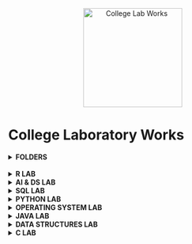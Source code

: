 <div align="center">
<img src="https://img.icons8.com/nolan/200/1A6DFF/C822FF/graduation-cap.png"  title = "College Lab Works" height='200'>
</div>

# College Laboratory Works


 <details> 
  <summary><b> FOLDERS </b></summary>

* [R PROGRAMMING LAB](https://github.com/004Ajay/College-Lab-Works/tree/main/R)

* [AI & DS LAB](https://github.com/004Ajay/College-Lab-Works/tree/main/AI-DS)

* [SQL LAB](https://github.com/004Ajay/College-Lab-Works/tree/main/SQL)

* [PYTHON PROGRAMMING LAB](https://github.com/004Ajay/College-Lab-Works/tree/main/Python)

* [OPERATING SYSTEMS LAB](https://github.com/004Ajay/College-Lab-Works/tree/main/OperatingSystem)

* [JAVA PROGRAMMING LAB](https://github.com/004Ajay/College-Lab-Works/tree/main/Java)

* [DATA STRUCTURES LAB](https://github.com/004Ajay/College-Lab-Works/tree/main/Data-Structures)

* [C PROGRAMMING LAB](https://github.com/004Ajay/College-Lab-Works/tree/main/C)

</details>

<br>

<!-- --------------------------------------------------------- -->

 <details> 
  <summary><b> R LAB </b></summary>

* [Experiment 1 → Input from terminal](https://github.com/004Ajay/College-Lab-Works/blob/main/R/Lab%20Experiments/CmdInp.R)

* [Experiment 2 → Min & Max value from a vector](https://github.com/004Ajay/College-Lab-Works/blob/main/R/Lab%20Experiments/VecMinMax.R)

* [Experiment 3 → Factorial & Palindrome of a number](https://github.com/004Ajay/College-Lab-Works/blob/main/R/Lab%20Experiments/fact.R)

* [Experiment 4 → Multiples of Five](https://github.com/004Ajay/College-Lab-Works/blob/main/R/Lab%20Experiments/MultiplesOfFive.R)

* [Experiment 5 → Pascals Triangle](https://github.com/004Ajay/College-Lab-Works/blob/main/R/Lab%20Experiments/PasTri.R)

* [Experiment 6 → Nth Largest Element](https://github.com/004Ajay/College-Lab-Works/blob/main/R/Lab%20Experiments/nth_largest.R)

* [Experiment 7 → Nth Element](https://github.com/004Ajay/College-Lab-Works/blob/main/R/Lab%20Experiments/nth_ele.R)

* [Experiment 8 → Element Insertion](https://github.com/004Ajay/College-Lab-Works/blob/main/R/Lab%20Experiments/ele_ins.R)

* [Experiment 9 → Transforms](https://github.com/004Ajay/College-Lab-Works/blob/main/R/Lab%20Experiments/transforms.R)

* [Experiment 10 → Apply & Lapply](https://github.com/004Ajay/College-Lab-Works/blob/main/R/Lab%20Experiments/apply_lapply.R)

* [Experiment 11 → Merge Dataframes](https://github.com/004Ajay/College-Lab-Works/blob/main/R/Lab%20Experiments/merge_df.R)

* [Experiment 12 → Linear Regression](https://github.com/004Ajay/College-Lab-Works/blob/main/R/Lab%20Experiments/LinReg_height_weight.R)
	
	* [Linear Regression Dataset](https://github.com/004Ajay/College-Lab-Works/blob/main/R/Lab%20Experiments/height_weight.csv)

* [Experiment 13 → Logistic Regression](https://github.com/004Ajay/College-Lab-Works/blob/main/R/Lab%20Experiments/log_reg.R)

* [Experiment 14 → Decision Tree](https://github.com/004Ajay/College-Lab-Works/blob/main/R/Lab%20Experiments/dtree.R)

* [Experiment 15 → Support Vector Machine](https://github.com/004Ajay/College-Lab-Works/blob/main/R/Lab%20Experiments/svm.R)

* [Experiment 16 → Variance Covariance Correlation](https://github.com/004Ajay/College-Lab-Works/blob/main/R/Lab%20Experiments/iris_cov_cor.R)

* [Experiment 17 → KMeans Clustering](https://github.com/004Ajay/College-Lab-Works/blob/main/R/Lab%20Experiments/kmeans_cluster.R)

* [Experiment 18 → Hierarchical Clustering](https://github.com/004Ajay/College-Lab-Works/blob/main/R/Lab%20Experiments/hierarchical.R)

* [Experiment 19 → DBSCAN Clustering](https://github.com/004Ajay/College-Lab-Works/blob/main/R/Lab%20Experiments/dbscan.R)

* [Experiment 20 → Statistical Tests](https://github.com/004Ajay/College-Lab-Works/blob/main/R/Lab%20Experiments/stats.R)

* [Experiment 21 → Hadoop Installation](https://github.com/004Ajay/College-Lab-Works/blob/main/R/Lab%20Experiments/Hadoop_Insatallation.txt)

* [Experiment 22 → Hadoop Shell Commands](https://github.com/004Ajay/College-Lab-Works/blob/main/R/Lab%20Experiments/Hadoop_Shell_Commands.txt)

* [Experiment 23 → MapReduce : Word Count Using Python](https://github.com/004Ajay/College-Lab-Works/blob/main/R/Lab%20Experiments/Word_Count.py)

</details>

<!-- --------------------------------------------------------- -->

 <details> 
  <summary><b> AI & DS LAB </b></summary>

* [Experiment 1 → Statistical Measures](https://github.com/004Ajay/College-Lab-Works/tree/main/AI%20Lab%20Experiments/Statistical_Measure_Data_Visualization.ipynb)

* [Experiment 2 → Matrix Operations & Data Visualization](https://github.com/004Ajay/College-Lab-Works/tree/main/AI%20Lab%20Experiments/Matrix_Operations_Data_Visualization.ipynb)

* [Experiment 3 → CSV Reordering](https://github.com/004Ajay/College-Lab-Works/tree/main/AI%20Lab%20Experiments/CSV_Reordering.ipynb)

* [Experiment 4 → Linear Regression](https://github.com/004Ajay/College-Lab-Works/tree/main/AI%20Lab%20Experiments/Linear_Regression.ipynb)

* [Experiment 5 → Logistic Regression](https://github.com/004Ajay/College-Lab-Works/tree/main/AI%20Lab%20Experiments/Logistic_Regression.ipynb)

* [Experiment 6 → K-Nearest Neighbour (KNN)](https://github.com/004Ajay/College-Lab-Works/tree/main/AI%20Lab%20Experiments/KNN.ipynb)

* [Experiment 7 → Naive Bayes](https://github.com/004Ajay/College-Lab-Works/tree/main/AI%20Lab%20Experiments/Naive_Bayes.ipynb)

* [Experiment 8 → Decision Tree](https://github.com/004Ajay/College-Lab-Works/tree/main/AI%20Lab%20Experiments/Decision_Tree.ipynb)

* [Experiment 9 → Correlation & Covariance](https://github.com/004Ajay/College-Lab-Works/tree/main/AI%20Lab%20Experiments/CorrCov.ipynb)

* [Experiment 10 → Support Vector Machine (SVM)](https://github.com/004Ajay/College-Lab-Works/tree/main/AI%20Lab%20Experiments/SVM.ipynb)

* [Experiment 11 → Principal Component Analysis (PCA)](https://github.com/004Ajay/College-Lab-Works/tree/main/AI%20Lab%20Experiments/PCA.ipynb)

* [Experiment 12 → Hill Climbing Algorithm](https://github.com/004Ajay/College-Lab-Works/tree/main/AI%20Lab%20Experiments/Hill_Climbing_Algorithm.ipynb)

</details>

<!-- --------------------------------------------------------- -->

 <details> 
  <summary><b> SQL LAB </b></summary>

* [Exp 1 → Database Schema & ER Diagram](https://github.com/004Ajay/College-Lab-Works/tree/main/SQL/EXP1_DB_Schema_ER_Diag.md)

* [Exp 2 → Familiarization of DDL Commands](https://github.com/004Ajay/College-Lab-Works/tree/main/SQL/EXP2_DDL_Commands.sql)

* [Exp 3 → Familiarization of DML Commands](https://github.com/004Ajay/College-Lab-Works/tree/main/SQL/EXP3_DML_Commands.sql)

* [Exp 4 → DML & DDL Commands](https://github.com/004Ajay/College-Lab-Works/tree/main/SQL/EXP4_DMLDDLCmds.sql)

* [Exp 5 → PL/SQL(Rough & Fair)](https://github.com/004Ajay/College-Lab-Works/tree/main/SQL/EXP5_PL_SQL.sql)

* [Exp 6 → Function, Procedure, Trigger (PL/SQL)](https://github.com/004Ajay/College-Lab-Works/tree/main/SQL/EXP7_Procedure_Trigger.sql)

* [Exp 7 → Cursor (PL/SQL)](https://github.com/004Ajay/College-Lab-Works/tree/main/SQL/EXP6_Cursor.sql)

* [Exp 8 → Views](https://github.com/004Ajay/College-Lab-Works/tree/main/SQL/views.sql)

* [Exp 9 → Exceptions (PL/SQL)](https://github.com/004Ajay/College-Lab-Works/tree/main/SQL/exceptions.sql)

* [Exp 10 → RDBMS Built-in Functions](https://github.com/004Ajay/College-Lab-Works/tree/main/SQL/rdbmsbuiltinfuncs.md)

</details>

<!-- --------------------------------------------------------- -->

 <details> 
  <summary><b> PYTHON LAB </b></summary>

### Basics

* [Anagrams](https://github.com/004Ajay/College-Lab-Works/tree/main/Python/Programs/anagrams.py)

* [Even Odd Tuple Separation](https://github.com/004Ajay/College-Lab-Works/tree/main/Python/Programs/EvenOddTuplePrint.py)

* [Factorial of a number](https://github.com/004Ajay/College-Lab-Works/tree/main/Python/Programs/factorial.py) 

* [HelloWorld](https://github.com/004Ajay/College-Lab-Works/tree/main/Python/Programs/HelloWorld.py) 

* [Largest Of Three Numbers](https://github.com/004Ajay/College-Lab-Works/tree/main/Python/Programs/LargestOfThreeNumbers.py) 

* [Multiplication Table](https://github.com/004Ajay/College-Lab-Works/tree/main/Python/Programs/MultiplicationTable.py) 

* [Number Occurence Removal]()

* [Palindrome Word](https://github.com/004Ajay/College-Lab-Works/tree/main/Python/Programs/PalindromeWord.py) 

* [SA & VOL of Cylinder](https://github.com/004Ajay/College-Lab-Works/tree/main/Python/Programs/CylinderSA&VOL.py)

* [Simple Calculator](https://github.com/004Ajay/College-Lab-Works/tree/main/Python/Programs/simpleCalculator.py)


### Intermediate

* [Book Stock keeping using Dictionary](https://github.com/004Ajay/College-Lab-Works/tree/main/Python/Programs/DictBookStock.py) 

* [Email Id Validity Checker](https://github.com/004Ajay/College-Lab-Works/tree/main/Python/Programs/ValidityEmailId.py) 

* [Linear Search](https://github.com/004Ajay/College-Lab-Works/tree/main/Python/Programs/LinearSearch.py)

* [Matrix Addition with Numpy](https://github.com/004Ajay/College-Lab-Works/tree/main/Python/Programs/MatrixAdditionWithNumpy.py) 

* [Matrix Addition without Numpy](https://github.com/004Ajay/College-Lab-Works/tree/main/Python/Programs/MatrixAdditionWithoutNumpy.py) 

* [Poisson Distribution Formula](https://github.com/004Ajay/College-Lab-Works/tree/main/Python/Programs/PoissonDistribution.py) 

* [Prime Numbers from Numbers stroed in a File](https://github.com/004Ajay/College-Lab-Works/tree/main/Python/Programs/PrimeNumFromFile.py)

* [Text Wrap](https://github.com/004Ajay/College-Lab-Works/tree/main/Python/Programs/TextWrap.py)

* [Tic Tac Toe Game](https://github.com/004Ajay/College-Lab-Works/tree/main/Python/Programs/TicTacToe.py)

* [Word Replacing](https://github.com/004Ajay/College-Lab-Works/tree/main/Python/Programs/WordReplacing.py) 

* [Words in a File](https://github.com/004Ajay/College-Lab-Works/tree/main/Python/Programs/WordsInFile.py) 



### Graph Questions

* [Bar Graph](https://github.com/004Ajay/College-Lab-Works/tree/main/Python/Programs/ProgrammingGraph.py) 

* [CSV File to Graph](https://github.com/004Ajay/College-Lab-Works/tree/main/Python/Programs/csvFileToGraph.py) 

* [Normal & Stem Graphs](https://github.com/004Ajay/College-Lab-Works/tree/main/Python/Programs/NormalStemGraphs.py) 

* [Plot y =  f(x)](https://github.com/004Ajay/College-Lab-Works/tree/main/Python/Programs/PlotyFx.py) 

* [Rectifier Graph](https://github.com/004Ajay/College-Lab-Works/tree/main/Python/Programs/RectifierGraph.py) 

* [Square Wave](https://github.com/004Ajay/College-Lab-Works/tree/main/Python/Programs/squareWave.py) 



### Statistics

* [Chi Square Test](https://github.com/004Ajay/College-Lab-Works/tree/main/Python/Programs/ChiSquare.py) 

* [Correlation Coefficient](https://github.com/004Ajay/College-Lab-Works/tree/main/Python/Programs/CorrelationCoefficient.py) 



### Probability

* [Single Coin Toss](https://github.com/004Ajay/College-Lab-Works/tree/main/Python/Programs/coinToss.py)

</details>

<!-- --------------------------------------------------------- -->

 <details> 
  <summary><b> OPERATING SYSTEM LAB </b></summary>

## Operating System Programs

* [Banker's Algorithm](https://github.com/004Ajay/College-Lab-Works/tree/main/OperatingSystem/bankersAlgorithm.c)

* [Inter Process Communication using Shared Memory (IPC)](https://github.com/004Ajay/College-Lab-Works/tree/main/OperatingSystem/ipc.c)

* [Semaphores (Producer - Consumer Problem)](https://github.com/004Ajay/College-Lab-Works/tree/main/OperatingSystem/semaphores.c)


#### CPU Scheduling Programs

* [First Come First Served CPU Scheduling (FCFS)](https://github.com/004Ajay/College-Lab-Works/tree/main/OperatingSystem/FCFS_Sch.c)

* [Priority Scheduling](https://github.com/004Ajay/College-Lab-Works/tree/main/OperatingSystem/Priority_Sch.c)

* [Round Robin Scheduling](https://github.com/004Ajay/College-Lab-Works/tree/main/OperatingSystem/RoundRobin_Sch.c)

* [Short Job First Scheduling (SJF)](https://github.com/004Ajay/College-Lab-Works/tree/main/OperatingSystem/SJF_Sch.c)


#### Disk Scheduling Programs

* [Circular SCAN (C-SCAN)](https://github.com/004Ajay/College-Lab-Works/tree/main/OperatingSystem/cscan.c)

* [First Come First Served Disk Scheduling (FCFS)](https://github.com/004Ajay/College-Lab-Works/tree/main/OperatingSystem/fcfs.c)

* [SCAN (Elevator Algorithm)](https://github.com/004Ajay/College-Lab-Works/tree/main/OperatingSystem/scan.c)

* [Shortest Seek Time First (SSTF)](https://github.com/004Ajay/College-Lab-Works/tree/main/OperatingSystem/sstf.c)


#### Memory Allocation Programs

* [Best Fit](https://github.com/004Ajay/College-Lab-Works/tree/main/OperatingSystem/best.c)

* [First Fit](https://github.com/004Ajay/College-Lab-Works/tree/main/OperatingSystem/first.c)

* [Worst Fit](https://github.com/004Ajay/College-Lab-Works/tree/main/OperatingSystem/worst.c)


#### Page Replacement Programs

* [First In First Out (FIFO)](https://github.com/004Ajay/College-Lab-Works/tree/main/OperatingSystem/fifo.c)

* [Least Recently Used (LRU)](https://github.com/004Ajay/College-Lab-Works/tree/main/OperatingSystem/lru.c)


#### System Call Programs

* [System Call 1: fork() exec() getpid() exit()](https://github.com/004Ajay/College-Lab-Works/tree/main/OperatingSystem/SysCallForkExec.c) 

* [System Call 2: stat()](https://github.com/004Ajay/College-Lab-Works/tree/main/OperatingSystem/SysCallStat.c)

* [System Call 3: opendir() closedir()](https://github.com/004Ajay/College-Lab-Works/tree/main/OperatingSystem/SysCallDir.c)


#### Shell Programs 

* [First 10 Natural Numbers](https://github.com/004Ajay/College-Lab-Works/tree/main/OperatingSystem/10NatNums.sh) 

* [Basic Details](https://github.com/004Ajay/College-Lab-Works/tree/main/OperatingSystem/BasicDetails.sh) 

* [Biggest Of Two Numbers](https://github.com/004Ajay/College-Lab-Works/tree/main/OperatingSystem/BiggestOfTwoNums.sh)

* [Calculator](https://github.com/004Ajay/College-Lab-Works/tree/main/OperatingSystem/calculator.sh) 

* [Factorial](https://github.com/004Ajay/College-Lab-Works/tree/main/OperatingSystem/Factorial.sh) 

* [Fibonacci](https://github.com/004Ajay/College-Lab-Works/tree/main/OperatingSystem/Fibonacci.sh) 

* [Sum Of Two Numbers](https://github.com/004Ajay/College-Lab-Works/tree/main/OperatingSystem/SumOfTwoNums.sh) 

</details>

<!-- --------------------------------------------------------- -->

 <details> 
  <summary><b> JAVA LAB </b></summary>


#### BASICS

* [Character Frequency](https://github.com/004Ajay/College-Lab-Works/tree/main/Java/CharacterFreq.java)

* [Hello World](https://github.com/004Ajay/College-Lab-Works/tree/main/Java/HelloWorld.java) 

* [Largest of Three Numbers](https://github.com/004Ajay/College-Lab-Works/tree/main/Java/LargestOfThreeNums.java) 

* [Matrix Multiply](https://github.com/004Ajay/College-Lab-Works/tree/main/Java/MatMultiply.java) 

* [Matrix Transpose](https://github.com/004Ajay/College-Lab-Works/tree/main/Java/MatrixTranspose.java) 

* [Method Overloading](https://github.com/004Ajay/College-Lab-Works/tree/main/Java/MethodOverloading.java)

* [Number Palindrome](https://github.com/004Ajay/College-Lab-Works/tree/main/Java/NumPalindrome.java) 

* [Odd or Even Number](https://github.com/004Ajay/College-Lab-Works/tree/main/Java/OddEven.java) 

* [Quick Sort on Numbers](https://github.com/004Ajay/College-Lab-Works/tree/main/Java/QuickSortNumbers.java)

* [Quick Sort on Strings](https://github.com/004Ajay/College-Lab-Works/tree/main/Java/QuickSortStrings.java)

* [Second smallest element in an Array](https://github.com/004Ajay/College-Lab-Works/tree/main/Java/Array2ndSmallest.java) 

* [String Frequency](https://github.com/004Ajay/College-Lab-Works/tree/main/Java/StringFreq.java)

* [String Palindrome](https://github.com/004Ajay/College-Lab-Works/tree/main/Java/StringPalindrome.java)

* [String Reversing](https://github.com/004Ajay/College-Lab-Works/tree/main/Java/StringRev.java)

* [Sum of two numbers](https://github.com/004Ajay/College-Lab-Works/tree/main/Java/Sum.java)

* [Swapping with third variable](https://github.com/004Ajay/College-Lab-Works/tree/main/Java/swappingWithThirdVar.java)

* [Swapping without third variable](https://github.com/004Ajay/College-Lab-Works/tree/main/Java/swappingWithoutThirdVar.java)

* [Vowels or Consonants](https://github.com/004Ajay/College-Lab-Works/tree/main/Java/VowelsOrConsonants.java)

#### FILE HANDLING

* [Line of Text](https://github.com/004Ajay/College-Lab-Works/tree/main/Java/FileProgram2.java) 

* [Read/Write integers(buffered reader/writer)](https://github.com/004Ajay/College-Lab-Works/tree/main/Java/FileProgram4.java) 

* [Read/Write n numbers](https://github.com/004Ajay/College-Lab-Works/tree/main/Java/FileProgram1.java) 

* [Read/Write text content(buffered reader/writer)](https://github.com/004Ajay/College-Lab-Works/tree/main/Java/FileProgram3.java) 


#### MULTI-THREADING

* [Five consecutive integers](https://github.com/004Ajay/College-Lab-Works/tree/main/Java/MultiThread2.java) 

* [Multiplication Table](https://github.com/004Ajay/College-Lab-Works/tree/main/Java/MultiThread1.java) 

* [Suspend & Resume method](https://github.com/004Ajay/College-Lab-Works/tree/main/Java/MultiThread3.java) 


#### INHERITANCE

* [Employees](https://github.com/004Ajay/College-Lab-Works/tree/main/Java/Employees.java) 

* [Engineer & Employee](https://github.com/004Ajay/College-Lab-Works/tree/main/Java/EngineerEmployee.java) 


#### EXCEPTION HANDLING

* [Try Catch FINALLY](https://github.com/004Ajay/College-Lab-Works/tree/main/Java/TryCatchFINALLY.java) 

* [Try Catch THROW](https://github.com/004Ajay/College-Lab-Works/tree/main/Java/TryCatchTHROW.java) 


#### EVENT HANDLING

* [Keyboard Events](https://github.com/004Ajay/College-Lab-Works/tree/main/Java/KeyboardEvents.java) 

* [Mouse Events](https://github.com/004Ajay/College-Lab-Works/tree/main/Java/MouseEvents.java) 


#### JAVA SWING

* [Calculator](https://github.com/004Ajay/College-Lab-Works/tree/main/Java/calculator.java) 

* [Traffic Light](https://github.com/004Ajay/College-Lab-Works/tree/main/Java/TrafficLight.java) 


#### INTERFACE

* [Interface Inheritance](https://github.com/004Ajay/College-Lab-Works/tree/main/Java/InterfaceInheritance.java) 


#### ABSTRACTION

* [Abstract Shape's Sides](https://github.com/004Ajay/College-Lab-Works/tree/main/Java/AbstractShapeSides.java) 


###### LIST

* [Doubly LinkedList](https://github.com/004Ajay/College-Lab-Works/tree/main/Java/DoublyLinkedList.java) 


</details>

<!-- --------------------------------------------------------- -->

 <details> 
  <summary><b> DATA STRUCTURES LAB </b></summary>

#### ARRAYS

* [Binary Search Using Function](https://github.com/004Ajay/College-Lab-Works/tree/main/Data-Structures/BinarySearchUsingFunction.c) 

* [Binary Search With Complexities](https://github.com/004Ajay/College-Lab-Works/tree/main/Data-Structures/BinarySearchWithComplexities.c) 

* [Bubble Sort](https://github.com/004Ajay/College-Lab-Works/tree/main/Data-Structures/BubbleSort.c) 

* [Heap Sort](https://github.com/004Ajay/College-Lab-Works/tree/main/Data-Structures/HeapSort.c) 

* [Infix to Postfix](https://github.com/004Ajay/College-Lab-Works/tree/main/Data-Structures/InfixToPostfix.c) 

* [Insertion Sort](https://github.com/004Ajay/College-Lab-Works/tree/main/Data-Structures/InsertionSort.c) 

* [Linear Search Using Function](https://github.com/004Ajay/College-Lab-Works/tree/main/Data-Structures/LinearSearchUsingFunction.c) 

* [Linear Search With Complexities](https://github.com/004Ajay/College-Lab-Works/tree/main/Data-Structures/LinearSearchWithComplexities.c) 

* [Merge Sort](https://github.com/004Ajay/College-Lab-Works/tree/main/Data-Structures/MergeSort.c) 

* [Poly Representation Using Structure & Array](https://github.com/004Ajay/College-Lab-Works/tree/main/Data-Structures/PolyRepUsingStructArray.c) 

* [Quick Sort](https://github.com/004Ajay/College-Lab-Works/tree/main/Data-Structures/QuickSort.c) 

* [Selection Sort](https://github.com/004Ajay/College-Lab-Works/tree/main/Data-Structures/SelectionSort.c) 


#### STACKS

* [Evaluation of Postfix Expression](https://github.com/004Ajay/College-Lab-Works/tree/main/Data-Structures/EvaluationOfPostfixExpression.c) 

* [Reversing number using Stack](https://github.com/004Ajay/College-Lab-Works/tree/main/Data-Structures/RevNumUsingStack.c) 

* [Reversing string using Stack](https://github.com/004Ajay/College-Lab-Works/tree/main/Data-Structures/RevStringUsingStack.c) 

[Stack](https://github.com/004Ajay/College-Lab-Works/tree/main/Data-Structures/Stack.c) 


#### QUEUE

* [Circular Queue](https://github.com/004Ajay/College-Lab-Works/tree/main/Data-Structures/CircularQueue.c) 

* [Queue](https://github.com/004Ajay/College-Lab-Works/tree/main/Data-Structures/Queue.c) 


#### LINKEDLIST

* [LinkedList](https://github.com/004Ajay/College-Lab-Works/tree/main/Data-Structures/LinkedList.c) 

* [Polynomial Addition using LinkedList](https://github.com/004Ajay/College-Lab-Works/tree/main/Data-Structures/PolyAddUsingLinkedList.c) 

</details>

<!-- --------------------------------------------------------- -->

 <details> 
  <summary><b> C LAB </b></summary>

#### BASICS

* [Adding Two Numbers](https://github.com/004Ajay/College-Lab-Works/tree/main/C/AddTwoNumbers.c) 

* [Armstrong Number](https://github.com/004Ajay/College-Lab-Works/tree/main/C/ArmstrongNum.c) 

* [ASCII Value of a Charcter](https://github.com/004Ajay/College-Lab-Works/tree/main/C/ASCIIValueOfCharcter.c) 

* [Greater Number](https://github.com/004Ajay/College-Lab-Works/tree/main/C/GreaterNum.c) 

* [Number is Even or Odd](https://github.com/004Ajay/College-Lab-Works/tree/main/C/EvenOdd.c) 

* [Factorial of a number](https://github.com/004Ajay/College-Lab-Works/tree/main/C/Factorial.c) 

* [Fibonacci Series](https://github.com/004Ajay/College-Lab-Works/tree/main/C/FibonacciSeries.c)

* [Hello World](https://github.com/004Ajay/College-Lab-Works/tree/main/C/HelloWorld.c) 

* [Largest of 3 numbers](https://github.com/004Ajay/College-Lab-Works/tree/main/C/LargestOf3Nos.c) 

* [Leap Year](https://github.com/004Ajay/College-Lab-Works/tree/main/C/LeapYear.c) 

* [Number of digits in a number](https://github.com/004Ajay/College-Lab-Works/tree/main/C/NumOfDigits.c) 

* [Number Palindrome](https://github.com/004Ajay/College-Lab-Works/tree/main/C/NumPalindrome.c) 

* [Number Reversing](https://github.com/004Ajay/College-Lab-Works/tree/main/C/NumRev.c) 

* [Number to words](https://github.com/004Ajay/College-Lab-Works/tree/main/C/NumToWords.c) 

* [Prime number or not](https://github.com/004Ajay/College-Lab-Works/tree/main/C/PrimeCheck.c) 

* [Quadratic equation calculator](https://github.com/004Ajay/College-Lab-Works/tree/main/C/QuadEq.c) 

* [Star Pattern](https://github.com/004Ajay/College-Lab-Works/tree/main/C/StarPattern.c) 

* [Sum of digits of a number](https://github.com/004Ajay/College-Lab-Works/tree/main/C/SumOfDigits.c)

* [Swapping with third variable](https://github.com/004Ajay/College-Lab-Works/tree/main/C/SwapWith3rdVar.c) 

* [Swapping without third variable](https://github.com/004Ajay/College-Lab-Works/tree/main/C/SwapWithout3rdVar.c) 

* [Week to Day](https://github.com/004Ajay/College-Lab-Works/tree/main/C/WeekDays.c) 


#### ARRAYS

* [Array Copying](https://github.com/004Ajay/College-Lab-Works/tree/main/C/ArrayCopy.c) 

* [Array Minimum and Maximum](https://github.com/004Ajay/College-Lab-Works/tree/main/C/ArrayMinMax.c)

* [Array Odd or Even](https://github.com/004Ajay/College-Lab-Works/tree/main/C/ArrayOddEven.c)

* [Array Sum](https://github.com/004Ajay/College-Lab-Works/tree/main/C/ArraySum.c) 


#### MATRIX

* [Diagonal Matrix Or Not](https://github.com/004Ajay/College-Lab-Works/tree/main/C/DiagonalMatrixOrNot.c)

* [Matrix Addition](https://github.com/004Ajay/College-Lab-Works/tree/main/C/MatAdd.c)

* [Matrix Calaculator](https://github.com/004Ajay/College-Lab-Works/tree/main/C/MatCalaculator.c)

* [Matrix Multiply](https://github.com/004Ajay/College-Lab-Works/tree/main/C/MatMultiply.c) 

* [Matrix Subtraction](https://github.com/004Ajay/College-Lab-Works/tree/main/C/MatSub.c)

* [Matrix Transpose](https://github.com/004Ajay/College-Lab-Works/tree/main/C/MatTranspose.c) 

* [Sparse Matrix](https://github.com/004Ajay/College-Lab-Works/tree/main/C/SparseMatrix.c)


#### SEARCHING

* [Linear Search](https://github.com/004Ajay/College-Lab-Works/tree/main/C/LinearSearch.c)

* [Binary Search](https://github.com/004Ajay/College-Lab-Works/tree/main/C/BinarySearch.c)


#### FUNCTION

* [Word reversing using function](https://github.com/004Ajay/College-Lab-Works/tree/main/C/WordRevUsingFunc.c) 

</details>

<!-- --------------------------------------------------------- -->






<!-- https://github.com/004Ajay/College-Lab-Works/tree/main/ai%20and%20ds/lab%20exp -->
